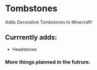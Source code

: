 # Tombstones
Adds Decorative Tombstones to Minecraft!

## Currrently adds:
- Headstones

### More things planned in the futrure.
